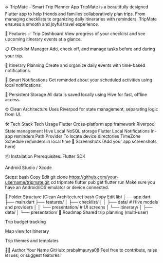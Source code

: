 ✈️ TripMate – Smart Trip Planner App
TripMate is a beautifully designed Flutter app to help friends and families collaboratively plan trips. From managing checklists to organizing daily itineraries with reminders, TripMate ensures a smooth and joyful travel experience.

🚀 Features
✅ Trip Dashboard
View progress of your checklist and see upcoming itinerary events at a glance.

📋 Checklist Manager
Add, check off, and manage tasks before and during your trip.

📅 Itinerary Planning
Create and organize daily events with time-based notifications.

🔔 Smart Notifications
Get reminded about your scheduled activities using local notifications.

🧠 Persistent Storage
All data is saved locally using Hive for fast, offline access.

⚙️ Clean Architecture
Uses Riverpod for state management, separating logic from UI.

🛠️ Tech Stack
Tech	Usage
Flutter	Cross-platform app framework
Riverpod	State management
Hive	Local NoSQL storage
Flutter Local Notifications	In-app reminders
Path Provider	To locate device directories
TimeZone	Schedule reminders in local time
📸 Screenshots
(Add your app screenshots here)

📦 Installation
Prerequisites:
Flutter SDK

Android Studio / Xcode

Steps:
bash
Copy
Edit
git clone https://github.com/your-username/tripmate.git
cd tripmate
flutter pub get
flutter run
Make sure you have an Android/iOS emulator or device connected.

📁 Folder Structure (Clean Architecture)
bash
Copy
Edit
lib/
├── app.dart
├── main.dart
├── features/
│   ├── checklist/
│   │   ├── data/            # Hive models and providers
│   │   └── presentation/    # UI screens
│   └── itinerary/
│       ├── data/
│       └── presentation/
📌 Roadmap
 Shared trip planning (multi-user)

 Trip budget tracking

 Map view for itinerary

 Trip themes and templates

👨‍💻 Author
Your Name
GitHub: prabalmaurya08
Feel free to contribute, raise issues, or suggest features!
